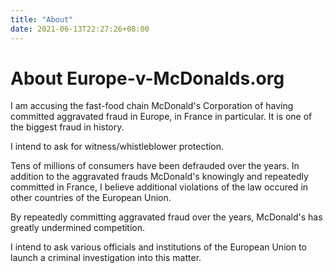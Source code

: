 ```yaml
---
title: "About"
date: 2021-06-13T22:27:26+08:00
---
```

# About Europe-v-McDonalds.org

I am accusing the fast-food chain McDonald's Corporation of having committed aggravated fraud in Europe, in France in particular. It is one of the biggest fraud in history.

I intend to ask for witness/whistleblower protection.

Tens of millions of consumers have been defrauded over the years. In addition to the aggravated frauds McDonald's knowingly and repeatedly committed in France, I believe additional violations of the law occured in other countries of the European Union.

By repeatedly committing aggravated fraud over the years, McDonald's has greatly undermined competition.

I intend to ask various officials and institutions of the European Union to launch a criminal investigation into this matter.